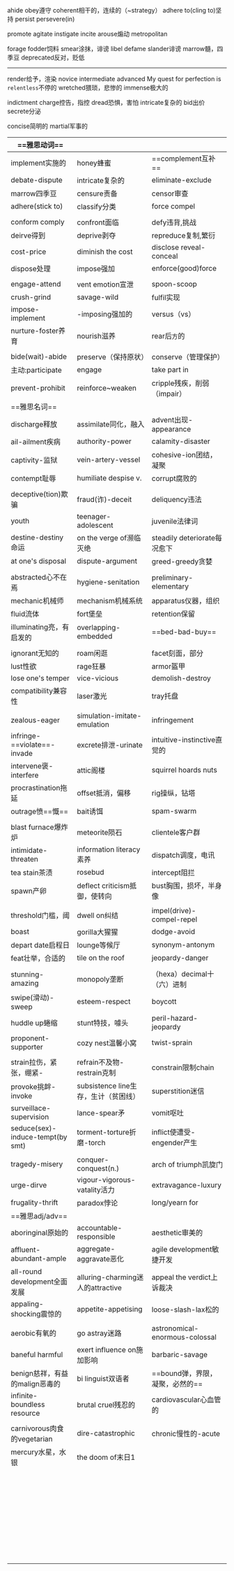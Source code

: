 ahide obey遵守
coherent相干的，连续的（~strategy）
adhere to(cling to)坚持
persist persevere(in)

promote
agitate
instigate
incite
arouse煽动
metropolitan

forage fodder饲料
smear涂抹，诽谤
libel defame slander诽谤
marrow髓，四季豆
deprecated反对，贬低
********
render给予，渲染
novice intermediate advanced
My quest for perfection is `relentless`不停的
wretched猥琐，悲惨的
immense极大的

indictment charge控告，指控
dread恐惧，害怕
intricate复杂的
bid出价
secrete分泌

concise简明的
martial军事的

| ==雅思动词== |  |  |
| ---- | ---- | ---- |
| implement实施的 | honey蜂蜜 | ==complement互补== |
| debate-dispute | intricate复杂的 | eliminate-exclude |
| marrow四季豆 | censure责备 | censor审查 |
| adhere(stick to) | classify分类 | force compel |
|  |  |  |
| conform comply | confront面临 | defy违背,挑战 |
| deirve得到 | deprive剥夺 | repreduce复制,繁衍 |
| cost-price | diminish the cost | disclose reveal-conceal |
| dispose处理 | impose强加 | enforce(good)force |
|  |  |  |
| engage-attend | vent emotion宣泄 | spoon-scoop |
| crush-grind | savage-wild | fulfil实现 |
| impose-implement | -imposing强加的 | versus（vs） |
| nurture-foster养育 | nourish滋养 | rear后`方`的 |
|  |  |  |
| bide(wait)-abide | preserve（保持原状） | conserve（管理保护） |
| 主动:participate | engage | take part in |
| prevent-prohibit | reinforce~weaken | cripple残疾，削弱（impair） |
| ==雅思名词== |  |  |
| discharge释放 | assimilate同化，融入 | advent出现-appearance |
| ail-ailment疾病 | authority-power | calamity-disaster |
| captivity-监狱 | vein-artery-vessel | cohesive-ion团结，凝聚 |
| contempt耻辱 | humiliate despise v. | corrupt腐败的 |
|  |  |  |
| deceptive(tion)欺骗 | fraud(诈)-deceit | deliquency违法 |
| youth | teenager-adolescent | juvenile法律词 |
| destine-destiny命运 | on the verge of濒临灭绝 | steadily deteriorate每况愈下 |
| at one's disposal | dispute-argument | greed-greedy贪婪 |
|  |  |  |
| abstracted心不在焉 | hygiene-senitation | preliminary-elementary |
| mechanic机械师 | mechanism机械系统 | apparatus仪器，组织 |
| fluid流体 | fort堡垒 | retention保留 |
| illuminating亮，有启发的 | overlapping-embedded | ==bed-bad-buy== |
|  |  |  |
| ignorant无知的 | roam闲逛 | facet刻面，部分 |
| lust性欲 | rage狂暴 | armor盔甲 |
| lose one's temper | vice-vicious | demolish-destroy |
| compatibility兼容性 | laser激光 | tray托盘 |
|  |  |  |
| zealous-eager | simulation-imitate-emulation | infringement |
| infringe-==violate==-invade | excrete排泄-urinate | intuitive-instinctive直觉的 |
| intervene褒-interfere | attic阁楼 | squirrel hoards nuts |
| procrastination拖延 | offset抵消，偏移 | rig操纵，钻塔 |
| outrage愤==慨== | bait诱饵 | spam-swarm |
|  |  |  |
| blast furnace爆炸炉 | meteorite陨石 | clientele客户群 |
| intimidate-threaten | information literacy素养 | dispatch调度，电讯 |
| tea stain茶渍 | rosebud | intercept阻拦 |
| spawn产卵 | deflect criticism抵御，使转向 | bust胸围，损坏，半身像 |
|  |  |  |
| threshold门槛，阈 | dwell on纠结 | impel(drive)-compel-repel |
| boast | gorilla大猩猩 | dodge-avoid |
| depart date启程日 | lounge等候厅 | synonym-antonym |
| feat壮举，合适的 | tile on the roof | jeopardy-danger |
|  |  |  |
| stunning-amazing | monopoly垄断 | （hexa）decimal十（六）进制 |
| swipe(滑动)-sweep | esteem-respect | boycott |
| huddle up蜷缩 | stunt特技，噱头 | peril-hazard-jeopardy |
| proponent-supporter | cozy nest温馨小窝 | twist-sprain |
|  |  |  |
| strain拉伤，紧张，绷紧- | refrain不及物-restrain克制 | constrain限制chain |
| provoke挑衅-invoke | subsistence line生存，生计（贫困线） | superstition迷信 |
| surveillace-supervision | lance-spear矛 |  vomit呕吐 |
| seduce(sex)-induce-tempt(by smt) | torment-torture折磨-torch | inflict使遭受-engender产生 |
|  |  |  |
| tragedy-misery | conquer-conquest(n.) | arch of triumph凯旋门 |
| urge-dirve | vigour-vigorous-vatality活力 | extravagance-luxury |
| frugality-thrift | paradox悖论 | long/yearn for |
| ==雅思adj/adv== |  |  |
| aboringinal原始的 | accountable-responsible | aesthetic审美的 |
| affluent-abundant-ample | aggregate-aggravate恶化 | agile development敏捷开发 |
| all-round development全面发展 | alluring-charming迷人的attractive | appeal the verdict上诉裁决 |
| appaling-shocking震惊的 | appetite-appetising | loose-slash-lax松的 |
|  |  |  |
| aerobic有氧的 | go astray迷路 | astronomical-enormous-colossal |
| baneful harmful | exert influence on施加影响 | barbaric-savage |
| benign慈祥，有益的malign恶毒的 | bi linguist双语者 | ==bound弹，界限，凝聚，必然的== |
| infinite-boundless resource | brutal cruel残忍的 | cardiovascular心血管的 |
|  |  |  |
| carnivorous肉食的vegetarian | dire-catastrophic | chronic慢性的-acute |
| mercury水星，水银 | the doom of末日1 |  |
|  |  |  |
|  |  |  |
|  |  |  |
|  |  |  |
|  |  |  |
|  |  |  |
|  |  |  |
|  |  |  |
|  |  |  |
|  |  |  |
|  |  |  |
|  |  |  |
|  |  |  |
|  |  |  |
|  |  |  |
|  |  |  |
|  |  |  |
|  |  |  |
|  |  |  |
|  |  |  |
|  |  |  |
|  |  |  |
|  |  |  |
|  |  |  |
|  |  |  |
|  |  |  |
|  |  |  |
|  |  |  |
|  |  |  |
|  |  |  |
|  |  |  |
|  |  |  |
|  |  |  |
|  |  |  |
|  |  |  |
|  |  |  |

